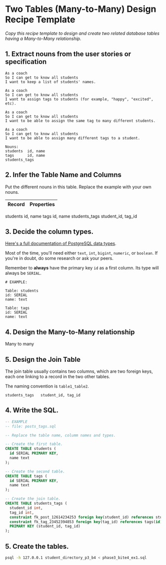 # Two Tables (Many-to-Many) Design Recipe Template

_Copy this recipe template to design and create two related database tables having a Many-to-Many relationship._

## 1. Extract nouns from the user stories or specification

```
As a coach
So I can get to know all students
I want to keep a list of students' names.

As a coach
So I can get to know all students
I want to assign tags to students (for example, "happy", "excited", etc).

As a coach
So I can get to know all students
I want to be able to assign the same tag to many different students.

As a coach
So I can get to know all students
I want to be able to assign many different tags to a student.
```

```
Nouns:
students  id, name
tags      id, name
students_tags
```

## 2. Infer the Table Name and Columns

Put the different nouns in this table. Replace the example with your own nouns.

| Record                | Properties          |
| --------------------- | ------------------  |
students                  id, name
tags                      id, name
students_tags             student_id, tag_id


## 3. Decide the column types.

[Here's a full documentation of PostgreSQL data types](https://www.postgresql.org/docs/current/datatype.html).

Most of the time, you'll need either `text`, `int`, `bigint`, `numeric`, or `boolean`. If you're in doubt, do some research or ask your peers.

Remember to **always** have the primary key `id` as a first column. Its type will always be `SERIAL`.

```
# EXAMPLE:

Table: students
id: SERIAL
name: text

Table: tags
id: SERIAL
name: text
```

## 4. Design the Many-to-Many relationship

Many to many

## 5. Design the Join Table

The join table usually contains two columns, which are two foreign keys, each one linking to a record in the two other tables.

The naming convention is `table1_table2`.

```
students_tags   student_id, tag_id
```

## 4. Write the SQL.

```sql
-- EXAMPLE
-- file: posts_tags.sql

-- Replace the table name, columm names and types.

-- Create the first table.
CREATE TABLE students (
  id SERIAL PRIMARY KEY,
  name text
);

-- Create the second table.
CREATE TABLE tags (
  id SERIAL PRIMARY KEY,
  name text
);

-- Create the join table.
CREATE TABLE students_tags (
  student_id int,
  tag_id int,
  constraint fk_post_12614234253 foreign key(student_id) references students(id) on delete cascade,
  constraint fk_tag_23452394853 foreign key(tag_id) references tags(id) on delete cascade,
  PRIMARY KEY (student_id, tag_id)
);

```

## 5. Create the tables.

```bash
psql -h 127.0.0.1 student_directory_p3_b4 < phase3_bite4_ex1.sql
```

